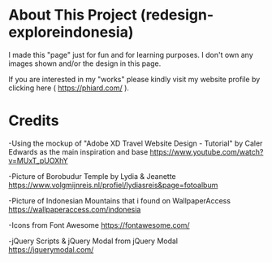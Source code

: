 # About This Project (redesign-exploreindonesia)
I made this "page" just for fun and for learning purposes. I don't own any images shown and/or the design in this page.

If you are interested in my "works" please kindly visit my website profile by clicking here ( https://phiard.com/ ).




# Credits

-Using the mockup of "Adobe XD Travel Website Design - Tutorial" by Caler Edwards as the main inspiration and base
  https://www.youtube.com/watch?v=MUxT_pUOXhY
  
-Picture of Borobudur Temple by Lydia & Jeanette
  https://www.volgmijnreis.nl/profiel/lydiasreis&page=fotoalbum
  
-Picture of Indonesian Mountains that i found on WallpaperAccess
  https://wallpaperaccess.com/indonesia
  
-Icons from Font Awesome
  https://fontawesome.com/
  
-jQuery Scripts & jQuery Modal from jQuery Modal
  https://jquerymodal.com/
